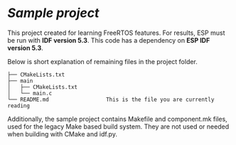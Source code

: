 # _Sample project_

This project created for learning FreeRTOS features. For results, ESP must be run with **IDF version 5.3**. This code has a dependency on **ESP IDF version 5.3**.


Below is short explanation of remaining files in the project folder.

```
├── CMakeLists.txt
├── main
│   ├── CMakeLists.txt
│   └── main.c
└── README.md                  This is the file you are currently reading
```
Additionally, the sample project contains Makefile and component.mk files, used for the legacy Make based build system. 
They are not used or needed when building with CMake and idf.py.
